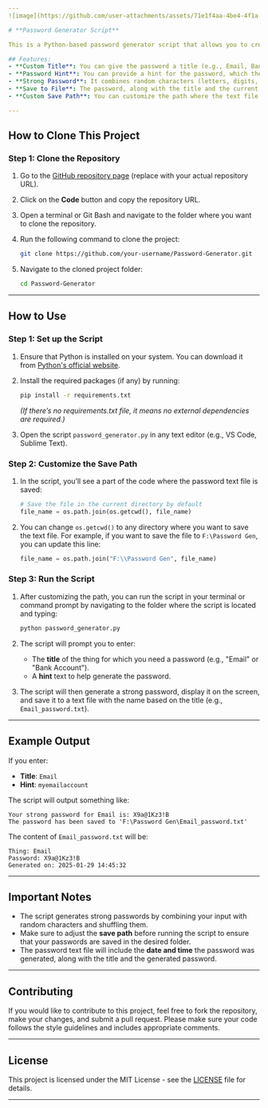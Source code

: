 ```yaml
---
![image](https://github.com/user-attachments/assets/71e1f4aa-4be4-4f1a-8971-317e84e78b61)

# **Password Generator Script**

This is a Python-based password generator script that allows you to create strong, secure passwords for various applications. You can specify the title of the thing (e.g., email, bank account) for which you need a password and provide a hint. The script will then generate a password based on the provided input and save it in a text file along with the date and time of creation.

## Features:
- **Custom Title**: You can give the password a title (e.g., Email, Bank Account).
- **Password Hint**: You can provide a hint for the password, which the script will use to generate a secure password.
- **Strong Password**: It combines random characters (letters, digits, punctuation) with the provided hint to generate a strong password.
- **Save to File**: The password, along with the title and the current date/time, is saved to a text file. 
- **Custom Save Path**: You can customize the path where the text file will be saved.

---
```


## **How to Clone This Project**

### Step 1: Clone the Repository

1. Go to the [GitHub repository page](https://github.com/your-username/Password-Generator) (replace with your actual repository URL).
2. Click on the **Code** button and copy the repository URL.
3. Open a terminal or Git Bash and navigate to the folder where you want to clone the repository.
4. Run the following command to clone the project:

   ```bash
   git clone https://github.com/your-username/Password-Generator.git
   ```

5. Navigate to the cloned project folder:

   ```bash
   cd Password-Generator
   ```

---

## **How to Use**

### Step 1: Set up the Script

1. Ensure that Python is installed on your system. You can download it from [Python's official website](https://www.python.org/downloads/).
2. Install the required packages (if any) by running:

   ```bash
   pip install -r requirements.txt
   ```

   *(If there’s no requirements.txt file, it means no external dependencies are required.)*

3. Open the script `password_generator.py` in any text editor (e.g., VS Code, Sublime Text).

### Step 2: Customize the Save Path

1. In the script, you’ll see a part of the code where the password text file is saved:

   ```python
   # Save the file in the current directory by default
   file_name = os.path.join(os.getcwd(), file_name)
   ```

2. You can change `os.getcwd()` to any directory where you want to save the text file. For example, if you want to save the file to `F:\Password Gen`, you can update this line:

   ```python
   file_name = os.path.join("F:\\Password Gen", file_name)
   ```

### Step 3: Run the Script

1. After customizing the path, you can run the script in your terminal or command prompt by navigating to the folder where the script is located and typing:

   ```bash
   python password_generator.py
   ```

2. The script will prompt you to enter:
   - The **title** of the thing for which you need a password (e.g., "Email" or "Bank Account").
   - A **hint** text to help generate the password.

3. The script will then generate a strong password, display it on the screen, and save it to a text file with the name based on the title (e.g., `Email_password.txt`).

---

## **Example Output**

If you enter:
- **Title**: `Email`
- **Hint**: `myemailaccount`

The script will output something like:

```text
Your strong password for Email is: X9a@1Kz3!B
The password has been saved to 'F:\Password Gen\Email_password.txt'
```

The content of `Email_password.txt` will be:

```text
Thing: Email
Password: X9a@1Kz3!B
Generated on: 2025-01-29 14:45:32
```

---

## **Important Notes**

- The script generates strong passwords by combining your input with random characters and shuffling them.
- Make sure to adjust the **save path** before running the script to ensure that your passwords are saved in the desired folder.
- The password text file will include the **date and time** the password was generated, along with the title and the generated password.

---

## **Contributing**

If you would like to contribute to this project, feel free to fork the repository, make your changes, and submit a pull request. Please make sure your code follows the style guidelines and includes appropriate comments.

---

## **License**

This project is licensed under the MIT License - see the [LICENSE](LICENSE) file for details.

---
